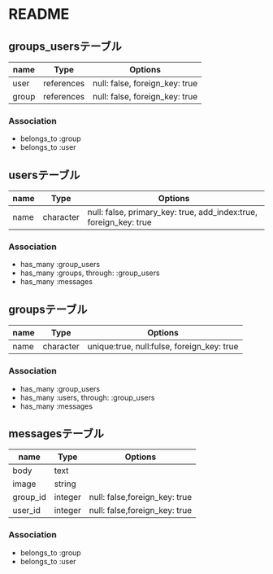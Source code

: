 # README

## groups_usersテーブル
|name|Type|Options|
|------|----|-------|
|user|references|null: false, foreign_key: true|
|group|references|null: false, foreign_key: true|

### Association
- belongs_to :group
- belongs_to :user


## usersテーブル
|name|Type|Options|
|------|----|-------|
|name|character|null: false, primary_key: true, add_index:true, foreign_key: true|

### Association
- has_many :group_users
- has_many :groups, through: :group_users
- has_many :messages

## groupsテーブル
|name|Type|Options|
|------|----|-------|
|name|character|unique:true, null:fulse, foreign_key: true|

### Association
- has_many :group_users
- has_many :users, through: :group_users
- has_many :messages


## messagesテーブル
|name|Type|Options|
|------|----|-------|
|body|text||
|image|string||
|group_id|integer|null: false,foreign_key: true|
|user_id|integer|null: false,foreign_key: true|

### Association
- belongs_to :group
- belongs_to :user